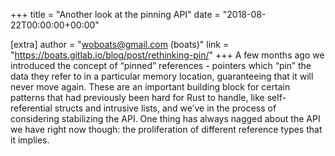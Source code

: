 +++
title = "Another look at the pinning API"
date = "2018-08-22T00:00:00+00:00"

[extra]
author = "woboats@gmail.com (boats)"
link = "https://boats.gitlab.io/blog/post/rethinking-pin/"
+++
A few months ago we introduced the concept of &ldquo;pinned&rdquo; references - pointers which &ldquo;pin&rdquo; the data they refer to in a particular memory location, guaranteeing that it will never move again. These are an important building block for certain patterns that had previously been hard for Rust to handle, like self-referential structs and intrusive lists, and we&rsquo;ve in the process of considering stabilizing the API.
One thing has always nagged about the API we have right now though: the proliferation of different reference types that it implies.